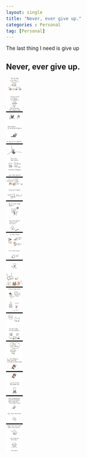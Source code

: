 ```yaml
---
layout: single
title: "Never, ever give up."
categories : Personal
tag: [Personal]
---
```


The last thing I need is give up

## Never, ever give up.

![giveup](/assets/posts/giveup.png)
